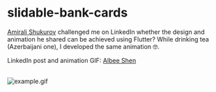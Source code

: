 # slidable-bank-cards

<a href="https://www.linkedin.com/in/amirali-shukurov/">Amirali Shukurov</a> challenged me on LinkedIn whether the design and animation he shared can be achieved using Flutter? While drinking tea (Azerbaijani one), I developed the same animation 🤓.

LinkedIn post and animation GIF: <a href="https://www.linkedin.com/posts/amirali-shukurov_figma-ui-ux-activity-6991732567628525568-mILa/">Albee Shen</a>  

<br/>

<img src="https://github.com/porelarte/flutter-artworks/blob/master/slidable-bank-cards/_external/example.gif?raw=true" alt="example.gif"> 